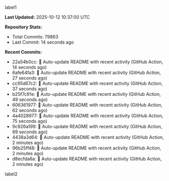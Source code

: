 
label1 
<!-- ACTIVITY_START -->
**Last Updated:** 2025-10-12 10:37:00 UTC

**Repository Stats:**
- Total Commits: 79863
- Last Commit: 14 seconds ago

**Recent Commits:**
- 22a54b0cc: 🤖 Auto-update README with recent activity (GitHub Action, 14 seconds ago)
- 6afe64fa3: 🤖 Auto-update README with recent activity (GitHub Action, 27 seconds ago)
- cc95d67c2: 🤖 Auto-update README with recent activity (GitHub Action, 37 seconds ago)
- b25f7c91e: 🤖 Auto-update README with recent activity (GitHub Action, 49 seconds ago)
- 606361977: 🤖 Auto-update README with recent activity (GitHub Action, 62 seconds ago)
- 4a4028977: 🤖 Auto-update README with recent activity (GitHub Action, 75 seconds ago)
- 9c926a199: 🤖 Auto-update README with recent activity (GitHub Action, 89 seconds ago)
- 4438a3d64: 🤖 Auto-update README with recent activity (GitHub Action, 2 minutes ago)
- 96b25ff48: 🤖 Auto-update README with recent activity (GitHub Action, 2 minutes ago)
- d8ecfda6a: 🤖 Auto-update README with recent activity (GitHub Action, 2 minutes ago)
<!-- ACTIVITY_END -->

label2
